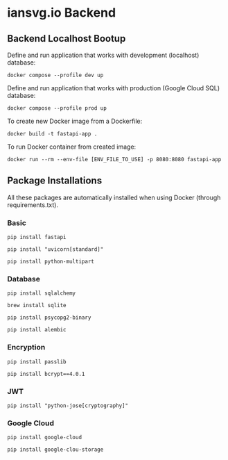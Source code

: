 # iansvg.io Backend

## Backend Localhost Bootup

Define and run application that works with development (localhost) database:

`docker compose --profile dev up`

Define and run application that works with production (Google Cloud SQL) database:

`docker compose --profile prod up`

To create new Docker image from a Dockerfile:

`docker build -t fastapi-app .`

To run Docker container from created image:

`docker run --rm --env-file [ENV_FILE_TO_USE] -p 8080:8080 fastapi-app`

## Package Installations

All these packages are automatically installed when using Docker (through requirements.txt).

### Basic

`pip install fastapi`

`pip install "uvicorn[standard]"`

`pip install python-multipart`

### Database

`pip install sqlalchemy`

`brew install sqlite`

`pip install psycopg2-binary`

`pip install alembic`

### Encryption

`pip install passlib`

`pip install bcrypt==4.0.1`

### JWT

`pip install "python-jose[cryptography]"`

### Google Cloud

`pip install google-cloud`

`pip install google-clou-storage`
